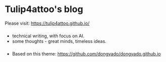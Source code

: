 Tulip4attoo's blog
=====

Please visit: https://tulip4attoo.github.io/

### 
- technical writing, with focus on AI.
- some thoughts - great minds, timeless ideas.

### 
- Based on this theme: https://github.com/dongyado/dongyado.github.io